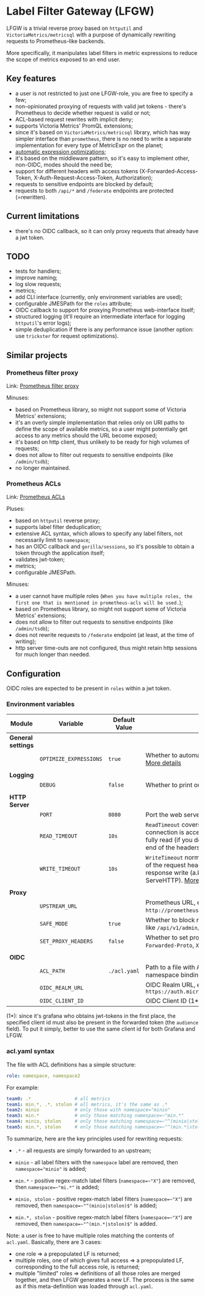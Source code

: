 # Label Filter Gateway (LFGW)

LFGW is a trivial reverse proxy based on `httputil` and `VictoriaMetrics/metricsql` with a purpose of dynamically rewriting requests to Prometheus-like backends.

More specifically, it manipulates label filters in metric expressions to reduce the scope of metrics exposed to an end user.

## Key features

* a user is not restricted to just one LFGW-role, you are free to specify a few;
* non-opinionated proxying of requests with valid jwt tokens - there's Prometheus to decide whether request is valid or not;
* ACL-based request rewrites with implicit deny;
* supports Victoria Metrics' PromQL extensions;
* since it's based on `VictoriaMetrics/metricsql` library, which has way simpler interface than `prometheus`, there is no need to write a separate implementation for every type of MetricExpr on the planet;
* [automatic expression optimizations](https://pkg.go.dev/github.com/VictoriaMetrics/metricsql#Optimize);
* it's based on the middleware pattern, so it's easy to implement other, non-OIDC, modes should the need be;
* support for different headers with access tokens (X-Forwarded-Access-Token, X-Auth-Request-Access-Token, Authorization);
* requests to sensitive endpoints are blocked by default;
* requests to both `/api/*` and `/federate` endpoints are protected (=rewritten).

## Current limitations

* there's no OIDC callback, so it can only proxy requests that already have a jwt token.

## TODO

* tests for handlers;
* improve naming;
* log slow requests;
* metrics;
* add CLI interface (currently, only environment variables are used);
* configurable JMESPath for the `roles` attribute;
* OIDC callback to support for proxying Prometheus web-interface itself;
* structured logging (it'll require an intermediate interface for logging `httputil`'s error logs);
* simple deduplication if there is any performance issue (another option: use `trickster` for request optimizations).

## Similar projects

### Prometheus filter proxy

Link: [Prometheus filter proxy](https://github.com/hoffie/prometheus-filter-proxy)

Minuses:

* based on Prometheus library, so might not support some of Victoria Metrics' extensions;
* it's an overly simple implementation that relies only on URI paths to define the scope of available metrics, so a user might potentially get access to any metrics should the URL become exposed;
* it's based on http client, thus unlikely to be ready for high volumes of requests;
* does not allow to filter out requests to sensitive endpoints (like `/admin/tsdb`);
* no longer maintained.

### Prometheus ACLs

Link: [Prometheus ACLs](https://github.com/bitsbeats/prometheus-acls)

Pluses:

* based on `httputil` reverse proxy;
* supports label filter deduplication;
* extensive ACL syntax, which allows to specify any label filters, not necessarily limit to `namespace`;
* has an OIDC callback and `gorilla/sessions`, so it's possible to obtain a token through the application itself;
* validates jwt-token;
* metrics;
* configurable JMESPath.

Minuses:

* a user cannot have multiple roles (`When you have multiple roles, the first one that is mentioned in prometheus-acls will be used.`);
* based on Prometheus library, so might not support some of Victoria Metrics' extensions;
* does not allow to filter out requests to sensitive endpoints (like `/admin/tsdb`);
* does not rewrite requests to `/federate` endpoint (at least, at the time of writing);
* http server time-outs are not configured, thus might retain http sessions for much longer than needed.

## Configuration

OIDC roles are expected to be present in `roles` within a jwt token.

### Environment variables

| Module               | Variable               | Default Value | Description                                                  |
| -------------------- | ---------------------- | ------------- | ------------------------------------------------------------ |
| **General settings** |                        |               |                                                              |
|                      | `OPTIMIZE_EXPRESSIONS` | `true`        | Whether to automatically optimize expressions. [More details](https://pkg.go.dev/github.com/VictoriaMetrics/metricsql#Optimize) |
|                      |                        |               |                                                              |
| **Logging**          |                        |               |                                                              |
|                      | `DEBUG`                | `false`       | Whether to print out debug log messages.                     |
|                      |                        |               |                                                              |
| **HTTP Server**      |                        |               |                                                              |
|                      | `PORT`                 | `8080`        | Port the web server will listen on.                          |
|                      | `READ_TIMEOUT`         | `10s`         | `ReadTimeout` covers the time from when the connection is accepted to when the request body is fully read (if you do read the body, otherwise to the end of the headers). [More details](https://blog.cloudflare.com/the-complete-guide-to-golang-net-http-timeouts/) |
|                      | `WRITE_TIMEOUT`        | `10s`         | `WriteTimeout` normally covers the time from the end of the request header read to the end of the response write (a.k.a. the lifetime of the ServeHTTP). [More details](https://blog.cloudflare.com/the-complete-guide-to-golang-net-http-timeouts/) |
|                      |                        |               |                                                              |
| **Proxy**            |                        |               |                                                              |
|                      | `UPSTREAM_URL`         |               | Prometheus URL, e.g. `http://prometheus.microk8s.localhost`. |
|                      | `SAFE_MODE`            | `true`        | Whether to block requests to sensitive endpoints like `/api/v1/admin/tsdb`, `/api/v1/insert`. |
|                      | `SET_PROXY_HEADERS`    | `false`       | Whether to set proxy headers (`X-Forwarded-For`, `X-Forwarded-Proto`, `X-Forwarded-Host`). |
|                      |                        |               |                                                              |
| **OIDC**             |                        |               |                                                              |
|                      | `ACL_PATH`             | `./acl.yaml`  | Path to a file with ACL definitions (OIDC role to namespace bindings). |
|                      | `OIDC_REALM_URL`       |               | OIDC Realm URL, e.g. `https://auth.microk8s.localhost/auth/realms/cicd` |
|                      | `OIDC_CLIENT_ID`       |               | OIDC Client ID (1*)                                          |

(1*): since it's grafana who obtains jwt-tokens in the first place, the specified client id must also be present in the forwarded token (the `audience` field). To put it simply, better to use the same client id for both Grafana and LFGW.

### acl.yaml syntax

The file with ACL definitions has a simple structure:

```yaml
role: namespace, namespace2
```

For example:

```yaml
team0: .*                # all metrics
team1: min.*, .*, stolon # all metrics, it's the same as .*
team2: minio             # only those with namespace="minio"
team3: min.*             # only those matching namespace=~"min.*"
team4: minio, stolon     # only those matching namespace=~"^(minio|stolon)$"
team5: min.*, stolon     # only those matching namespace=~"^(min.*|stolon)$"
```

To summarize, here are the key principles used for rewriting requests:

* `.*` - all requests are simply forwarded to an upstream;

* `minio` - all label filters with the `namespace` label are removed, then `namespace="minio"` is added;
* `min.*` -  positive regex-match label filters (`namespace=~"X"`) are removed, then `namespace=~"mi.*"` is added;
* `minio, stolon` - positive regex-match label filters (`namespace=~"X"`) are removed, then `namespace=~"^(minio|stolon)$"` is added;
* `min.*, stolon` - positive regex-match label filters (`namespace=~"X"`) are removed, then `namespace=~"^(min.*|stolon)$"` is added.

Note: a user is free to have multiple roles matching the contents of `acl.yaml`. Basically, there are 3 cases:

* one role
  => a prepopulated LF is returned;
* multiple roles, one of which gives full access
  => a prepopulated LF, corresponding to the full access role, is returned;
* multiple "limited" roles
  => definitions of all those roles are merged together, and then LFGW generates a new LF. The process is the same as if this meta-definition was loaded through `acl.yaml`.
